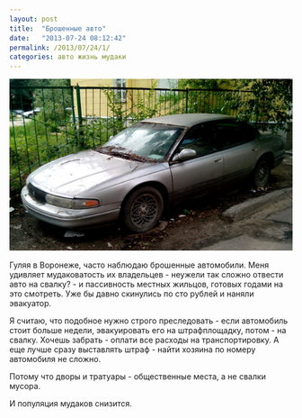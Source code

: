 ```yaml
---
layout: post
title:  "Брошенные авто"
date:   "2013-07-24 08:12:42"
permalink: /2013/07/24/1/
categories: авто жизнь мудаки
---
```

![auto-bydlo](/assets/static/car.jpg)

Гуляя в Воронеже, часто наблюдаю брошенные автомобили. Меня удивляет
мудаковатость их владельцев - неужели так сложно отвести авто на
свалку? - и пассивность местных жильцов, готовых годами на это
смотреть. Уже бы давно скинулись по сто рублей и наняли эвакуатор.

Я считаю, что подобное нужно строго преследовать - если автомобиль
стоит больше недели, эвакуировать его на штрафплощадку, потом - на
свалку. Хочешь забрать - оплати все расходы на транспортировку. А еще
лучше сразу выставлять штраф - найти хозяина по номеру автомобиля не
сложно.

Потому что дворы и тратуары - общественные места, а не свалки мусора.

И популяция мудаков снизится.
